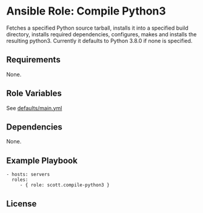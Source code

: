 # Ansible Role: Compile Python3

Fetches a specified Python source tarball, installs it into a specified build directory,
installs required dependencies, configures, makes and installs the resulting python3.
Currently it defaults to Python 3.8.0 if none is specified.


## Requirements

None.

## Role Variables

See [defaults/main.yml](defaults/main.yml)

## Dependencies

None.

## Example Playbook

    - hosts: servers
      roles:
         - { role: scott.compile-python3 }

## License